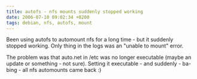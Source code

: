 ```yaml
---
title: autofs - nfs mounts suddenly stopped working
date: 2006-07-10 09:02:34 +0200
tags: debian, nfs, autofs, mount
---
```


Been using autofs to automount nfs for a long time - but it suddenly stopped working. Only thing in the logs was an "unable to mount" error.

The problem was that auto.net in /etc was no longer executable (maybe an update or something - not sure). Setting it executable - and suddenly - ba-bing - all nfs automounts came back :)
